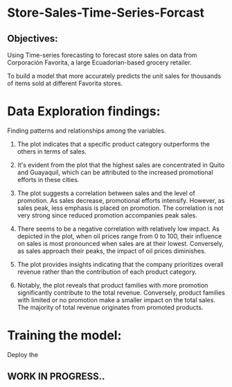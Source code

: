 # Store-Sales-Time-Series-Forcast

## Objectives:

Using Time-series forecasting to forecast store sales on data from Corporación Favorita, a large Ecuadorian-based grocery retailer.

To build a model that more accurately predicts the unit sales for thousands of items sold at different Favorita stores.

# Data Exploration findings:
Finding patterns and relationships among the variables.

1. The plot indicates that a specific product category outperforms the others in terms of sales.

2. It's evident from the plot that the highest sales are concentrated in Quito and Guayaquil, which can be attributed to the increased promotional efforts in these cities.

3. The plot suggests a correlation between sales and the level of promotion. As sales decrease, promotional efforts intensify. However, as sales peak, less emphasis is placed on promotion. The correlation is not very strong since reduced promotion accompanies peak sales.

4. There seems to be a negative correlation with relatively low impact. As depicted in the plot, when oil prices range from 0 to 100, their influence on sales is most pronounced when sales are at their lowest. Conversely, as sales approach their peaks, the impact of oil prices diminishes.

5. The plot provides insights indicating that the company prioritizes overall revenue rather than the contribution of each product category.

6. Notably, the plot reveals that product families with more promotion significantly contribute to the total revenue. Conversely, product families with limited or no promotion make a smaller impact on the total sales. The majority of total revenue originates from promoted products.

# Training the model:

Deploy the

## WORK IN PROGRESS..
